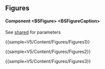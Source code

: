 ﻿## Figures
#### Component \<BSFigure\> \<BSFigureCaption\>
See [shared](layout/shared) for parameters    

{{sample=V5/Content/Figures/Figures1}}

{{sample=V5/Content/Figures/Figures2}}

{{sample=V5/Content/Figures/Figures3}}